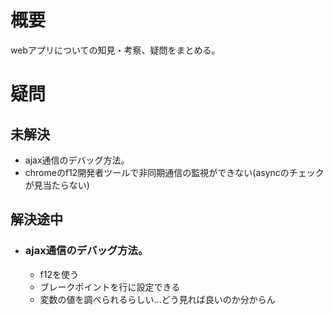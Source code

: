 # 概要
webアプリについての知見・考察、疑問をまとめる。
<br>

# 疑問
## 未解決
- ajax通信のデバッグ方法。
- chromeのf12開発者ツールで非同期通信の監視ができない(asyncのチェックが見当たらない)
## 解決途中
- ### ajax通信のデバッグ方法。
    - f12を使う
    - ブレークポイントを行に設定できる
    - 変数の値を調べられるらしい...どう見れば良いのか分からん